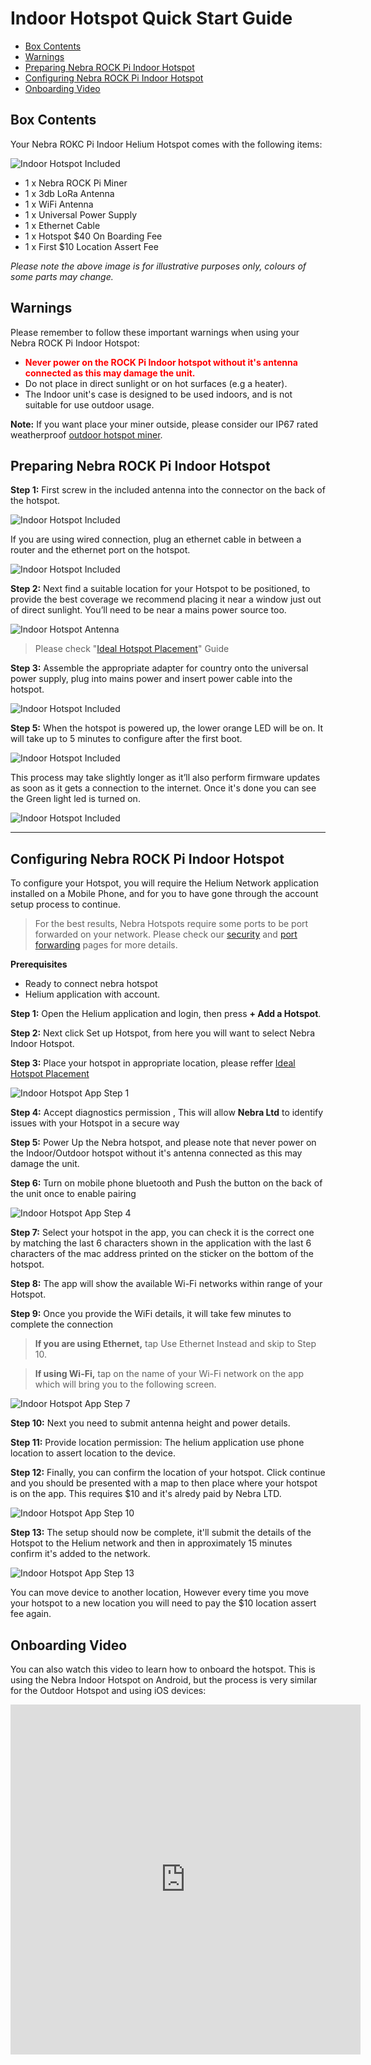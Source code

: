 # Indoor Hotspot Quick Start Guide

* [Box Contents](#box-contents)
* [Warnings](#warnings)
* [Preparing Nebra ROCK Pi Indoor Hotspot](#preparing-nebra-rock-pi-indoor-hotspot)
* [Configuring Nebra ROCK Pi Indoor Hotspot](#configuring-nebra-rock-pi-indoor-hotspot)
* [Onboarding Video](#onboarding-video)



## Box Contents
Your Nebra ROKC Pi Indoor Helium Hotspot comes with the following items:

![Indoor Hotspot Included](../media/photos/indoorRockpi/packagecontents.jpg)

* 1 x Nebra ROCK Pi Miner
* 1 x 3db LoRa Antenna
* 1 x WiFi Antenna
* 1 x Universal Power Supply
* 1 x Ethernet Cable
* 1 x Hotspot $40 On Boarding Fee
* 1 x First $10 Location Assert Fee

*Please note the above image is for illustrative purposes only, colours of some parts may change.*

## Warnings
Please remember to follow these important warnings when using your Nebra ROCK Pi Indoor Hotspot:

<div class="tip">

* **<span style="color:red">Never power on the ROCK Pi Indoor hotspot without it's antenna connected as this may damage the unit.</span>**
* Do not place in direct sunlight or on hot surfaces (e.g a heater).
* The Indoor unit's case is designed to be used indoors, and is not suitable for use outdoor usage.

</div>

**Note:** If you want place your miner outside, please consider our IP67 rated weatherproof [outdoor hotspot miner](https://www.nebra.com/products/helium-outdoor-hotspot-miner-gateway).

## Preparing Nebra ROCK Pi Indoor Hotspot

**Step 1:** First screw in the included antenna into the connector on the back of the hotspot.

![Indoor Hotspot Included](../media/photos/indoorRockpi/connectAntenna.jpg)


If you are using wired connection, plug an ethernet cable in between a router and the ethernet port on the hotspot. 

![Indoor Hotspot Included](../media/photos/indoorRockpi/connectETH.jpg)


**Step 2:** Next find a suitable location for your Hotspot to be positioned, to provide the best coverage we recommend placing it near a window just out of direct sunlight. You’ll need to be near a mains power source too.

![Indoor Hotspot Antenna](../media/photos/indoor/step2.jpg ':size=800')


> Please check "[Ideal Hotspot Placement](../handy-guides/hotspot-ideal-location.md)" Guide 


**Step 3:** Assemble the appropriate adapter for country onto the universal power supply, plug into mains power and insert power cable into the hotspot. 


![Indoor Hotspot Included](../media/photos/indoorRockpi/connectPower.jpg)

**Step 5:** When the hotspot is powered up, the lower orange LED will be on. It will take up to 5 minutes to configure after the first boot. 

![Indoor Hotspot Included](../media/photos/indoorRockpi/LEDon.jpg)

This process may take slightly longer as it’ll also perform firmware updates as soon as it gets a connection to the internet. Once it's done you can see the Green light led is turned on. 

![Indoor Hotspot Included](../media/photos/indoorRockpi/LEDonComplete.jpg)


<hr>

## Configuring Nebra ROCK Pi Indoor Hotspot

To configure your Hotspot, you will require the Helium Network application installed on a Mobile Phone, and for you to have gone through the account setup process to continue.

> For the best results, Nebra Hotspots require some ports to be port forwarded on your network. Please check our [security](../security.md) and [port forwarding](../handy-guides/port-forwarding/overview.md) pages for more details.

**Prerequisites**

* Ready to connect nebra hotspot 
* Helium application with account. 


**Step 1:** Open the Helium application and login, then press **+ Add a Hotspot**.

**Step 2:** Next click Set up Hotspot, from here you will want to select Nebra Indoor Hotspot.

<!-- ![Choose your Hotspot](../media/screenshots/ios/hs-02.png  ':size=350') -->

**Step 3:** Place your hotspot in appropriate location, please reffer [Ideal Hotspot Placement](../docs/handy-guides/hotspot-ideal-location.md)


![Indoor Hotspot App Step 1](../media/photos/indoor/step8.jpg ':size=800')



**Step 4:** Accept diagnostics permission , This will allow **Nebra Ltd** to identify issues with your Hotspot in a secure way

**Step 5:** Power Up the Nebra hotspot, and please note that never power on the Indoor/Outdoor hotspot without it's antenna connected as this may damage the unit.

**Step 6:** Turn on mobile phone bluetooth  and Push the button on the back of the unit once to enable pairing


![Indoor Hotspot App Step 4](../media/photos/indoor/step9.jpg ':size=800')

<!-- ![Bluetooth Information](../media/screenshots/ios/hs-06.png  ':size=350') -->

**Step 7:** Select your hotspot in the app, you can check it is the correct one by matching the last 6 characters shown in the application with the last 6 characters of the mac address printed on the sticker on the bottom of the hotspot.

<!-- ![Hotspot Found](../media/screenshots/ios/hs-08-i.png  ':size=350') -->

**Step 8:** The app will show the available Wi-Fi networks within range of your Hotspot.

**Step 9:** Once you provide the WiFi details, it will take few minutes to complete the connection

> **If you are using Ethernet,** tap Use Ethernet Instead and skip to Step 10.

> **If using Wi-Fi,** tap on the name of your Wi-Fi network on the app which will bring you to the following screen.


![Indoor Hotspot App Step 7](../media/photos/indoor/step10.jpg ':size=800')


**Step 10:** Next you need to submit antenna height and power details. 

**Step 11:** Provide location permission: The helium application use phone location to assert location to the device.  

**Step 12:** Finally, you can confirm the location of your hotspot. Click continue and you should be presented with a map to then place where your hotspot is on the app. This requires $10 and it's alredy paid by Nebra LTD.


![Indoor Hotspot App Step 10](../media/photos/indoor/step11.jpg ':size=800')


**Step 13:** The setup should now be complete, it'll submit the details of the Hotspot to the Helium network and then in approximately 15 minutes confirm it's added to the network.

![Indoor Hotspot App Step 13](../media/photos/indoor/step12.jpg ':size=800')


You can move device to another location, However every time you move your hotspot to a new location you will need to pay the $10 location assert fee again.

## Onboarding Video

You can also watch this video to learn how to onboard the hotspot. This is using the Nebra Indoor Hotspot on Android, but the process is very similar for the Outdoor Hotspot and using iOS devices:

<iframe width="560" height="560" src="https://www.youtube.com/embed/6pSKwtGAwDg" title="YouTube video player" frameborder="0" allow="accelerometer; autoplay; clipboard-write; encrypted-media; gyroscope; picture-in-picture" allowfullscreen></iframe>
